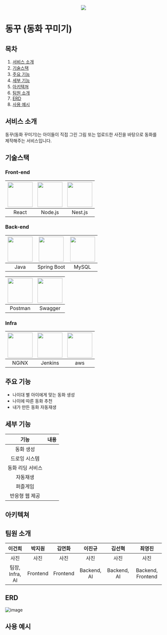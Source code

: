 
<center><img src="https://github.com/sunhyeok99/Baekjoon/assets/132821972/35a05e83-ef44-42f5-b373-d77c376f2e86"></center>
 
# 동꾸 (동화 꾸미기)

## 목차

1. [서비스 소개](#서비스소개)
2. [기술스택](#기술스택)
3. [주요 기능](#주요기능)
4. [세부 기능](#세부기능)
5. [아키텍쳐](#아키텍쳐)
6. [팀원 소개](#팀원소개)
7. [ERD](#ERD)
8. [사용 예시](#사용예시)

<a name="서비스소개"></a>
## 서비스 소개
동꾸(동화 꾸미기)는 아이들이 직접 그린 그림 또는 업로드한 사진을 바탕으로 동화를 제작해주는 서비스입니다.


## 기술스택

### Front-end

|<img src="https://camo.githubusercontent.com/91b30ff3d7d15143c1dbba499a8ad310bd829fbd45f65cacaeea175fac5d85aa/68747470733a2f2f70726f66696c696e61746f722e7269736861762e6465762f736b696c6c732d6173736574732f72656163742d6f726967696e616c2d776f72646d61726b2e737667" width="80" height="80">|<img src="https://camo.githubusercontent.com/9ff307d218aae4aa07155c709b7d3b5719a05c928b9eb60ed982ca7221fafcb9/68747470733a2f2f75706c6f61642e77696b696d656469612e6f72672f77696b6970656469612f636f6d6d6f6e732f7468756d622f642f64392f4e6f64652e6a735f6c6f676f2e7376672f3132303070782d4e6f64652e6a735f6c6f676f2e7376672e706e67" width="80" height="80">|<img src="https://github.com/sunhyeok99/Baekjoon/assets/132821972/57a17051-c932-4239-a92e-32b5e353fd39" width="80" height="80">|
|:---:|:---:|:---:|
|React|Node.js|Nest.js|

### Back-end

|<img src="https://camo.githubusercontent.com/ecd535b833a6520e8d8238ceffadb3b3dda6e854826193d419c305f3e52fee22/68747470733a2f2f70726f66696c696e61746f722e7269736861762e6465762f736b696c6c732d6173736574732f6a6176612d6f726967696e616c2d776f72646d61726b2e737667" width="80" height="80">|<img src="https://github.com/sunhyeok99/Baekjoon/assets/132821972/9bf23036-21cf-4da6-9111-6efbcef767f0" width="80" height="80">|<img src="https://github.com/sunhyeok99/Baekjoon/assets/132821972/4625b19e-d9fa-4f68-8d07-85da6ffba31c" width="80" height="80">|
|:---:|:---:|:---:|
|Java|Spring Boot|MySQL|

|<img src="https://github.com/sunhyeok99/Baekjoon/assets/132821972/299cd1d8-5277-4809-a95c-c4a23dbf0e83" width="80" height="80">|<img src="https://github.com/sunhyeok99/Baekjoon/assets/132821972/2220cf95-98ce-422f-a288-b7d663f6c628" width="80" height="80">|
|:---:|:---:|
|Postman|Swagger|

### Infra

|<img src="https://camo.githubusercontent.com/f04aba7d8ad4c0e6146a7c7486b11b8f13481fee27cafeda1bde65872545b345/68747470733a2f2f70726f66696c696e61746f722e7269736861762e6465762f736b696c6c732d6173736574732f6e67696e782d6f726967696e616c2e737667" width="80" height="80">|<img src="https://camo.githubusercontent.com/ec906dafb1dbc5adc0a2dac56db0cbfb837a88162bf8627593c771fdb56334d2/68747470733a2f2f75706c6f61642e77696b696d656469612e6f72672f77696b6970656469612f636f6d6d6f6e732f7468756d622f652f65392f4a656e6b696e735f6c6f676f2e7376672f3132303070782d4a656e6b696e735f6c6f676f2e7376672e706e67" width="80" height="80">|<img src="https://camo.githubusercontent.com/dfc2d70a6470edf31eba1520328b6c8398275ab22ab7aa481d12c9ece3edeb15/68747470733a2f2f7062732e7477696d672e636f6d2f70726f66696c655f696d616765732f313335313730323936373536313235323836352f61586663455449745f343030783430302e6a7067" width="80" height="80">|
|:---:|:---:|:---:|
|NGiNX|Jenkins|aws|

<a name="주요기능"></a>
## 주요 기능

- 나이대 별 아이에게 맞는 동화 생성
- 나이에 따른 동화 추천
- 내가 만든 동화 자동재생

<a name="세부기능"></a>
## 세부 기능

|기능|내용|
|:---:|:---:|
|동화 생성||
|드로잉 시스템||
|동화 리딩 서비스||
|자동재생||
|퍼즐게임||
|반응형 웹 제공||


## 아키텍쳐

<a name="팀원소개"></a>
## 팀원 소개

|이건희|박지원|김연화|이진규|김선혁|최영진|
|:---:|:---:|:---:|:---:|:---:|:---:|
|사진|사진|사진|사진|사진|사진|
|팀장, Infra, AI|Frontend|Frontend|Backend, AI|Backend, AI|Backend, Frontend|


## ERD

![image](https://github.com/sunhyeok99/Baekjoon/assets/132821972/d17f4b05-2fde-40d2-a5b9-1f6f1e38407d)

<a name="사용예시"></a>
## 사용 예시

